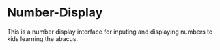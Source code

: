 # Number-Display
This is a number display interface for inputing and displaying numbers to kids learning the abacus. 
